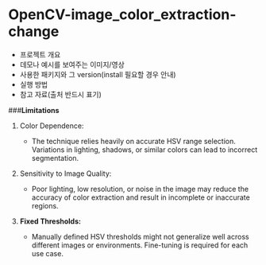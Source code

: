 # OpenCV-image_color_extraction-change

- 프로젝트 개요
- 데모나 예시를 보여주는 이미지/영상
- 사용한 패키지와 그 version(install 필요할 경우 안내)
- 실행 방법
- 참고 자료(출처 반드시 표기)



###**Limitations**

1. Color Dependence: 
   - The technique relies heavily on accurate HSV range selection. Variations in lighting, shadows, or similar colors can lead to incorrect segmentation.  

2. Sensitivity to Image Quality:  
   - Poor lighting, low resolution, or noise in the image may reduce the accuracy of color extraction and result in incomplete or inaccurate regions.  

3. **Fixed Thresholds:**  
   - Manually defined HSV thresholds might not generalize well across different images or environments. Fine-tuning is required for each use case.  

